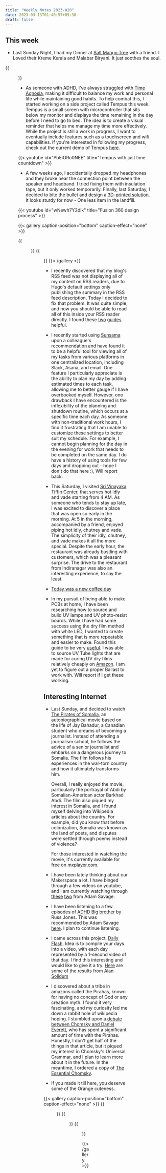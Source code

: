 ```yaml
---
title: "Weekly Notes 2023-W10"
date: 2023-03-13T01:40:57+05:30
draft: false
---
```


## This week

- Last Sunday Night, I had my Dinner at [Salt Mango Tree](https://goo.gl/maps/oaS1ZymoWnkjRMb48) with a friend. I Loved their Kreme Kerala and Malabar Biryani. It just soothes the soul.

{{<figure src="/images/Weekly-Notes-2023-w10/kreme-kerala.jpeg" caption="Kreme Kerala" width="200px">}}

- As someone with ADHD, I've always struggled with [Time Agnosia](https://www.verywellmind.com/causes-and-symptoms-of-time-blindness-in-adhd-5216523), making it difficult to balance my work and personal life while maintaining good habits. To help combat this, I started working on a side project called Tempus this week.
  Tempus is a small screen with microcontroller that sits below my monitor and displays the time remaining in the day before I need to go to bed. The idea is to create a visual reminder that helps me manage my time more effectively. While the project is still a work in progress, I want to eventually include features such as a touchscreen and wifi capabilities.
  If you're interested in following my progress, check out the current demo of Tempus [here](https://www.youtube.com/shorts/PbEiORo0NEE).

<!-- {{<figure src="/images/Weekly-Notes-2023-w10/tempus.jpeg" caption="Tempus" width="200px">}} -->

{{< youtube id="PbEiORo0NEE" title="Tempus with just time countdown" >}}

- A few weeks ago, I accidentally dropped my headphones and they broke near the connection point between the speaker and headband. I tried fixing them with insulation tape, but it only worked temporarily. Finally, last Saturday, I decided to bite the bullet and design a [3D-printed solution](https://www.instagram.com/p/CprFSsnPH6a/). It looks sturdy for now - One less item in the landfill.

{{< youtube id="wNewh7Y2dlk" title="Fusion 360 design process" >}}

{{< gallery caption-position="bottom" caption-effect="none" >}}

{{<figure src="/images/Weekly-Notes-2023-w10/beforefix.jpeg" caption="Before" >}}
{{<figure src="/images/Weekly-Notes-2023-w10/afterfix.jpeg" caption="After" >}}
{{< /gallery >}}

- I recently discovered that my blog's RSS feed was not displaying all of my content on RSS readers, due to Hugo's default settings only publishing the summary in the RSS feed description.
  Today I decided to fix that problem. It was quite simple, and now you should be able to read all of this inside your RSS reader directly.
  I found these [two](https://www.godo.dev/tutorials/hugo-full-text-rss/) [guides](https://www.rockyourcode.com/til-how-to-create-full-text-rss-feed-for-hugo/) helpful.

- I recently started using [Sunsama](https://www.sunsama.com/) upon a colleague's recommendation and have found it to be a helpful tool for viewing all of my tasks from various platforms in one centralized location, including Slack, Asana, and email. One feature I particularly appreciate is the ability to plan my day by adding estimated times to each task, allowing me to better gauge if I have overbooked myself.
  However, one drawback I have encountered is the inflexibility of the planning and shutdown routine, which occurs at a specific time each day. As someone with non-traditional work hours, I find it frustrating that I am unable to customize these settings to better suit my schedule. For example, I cannot begin planning for the day in the evening for work that needs to be completed on the same day.
  I do have a history of using tools for few days and dropping out - hope I don't do that here :), Will report back.

- This Saturday, I visited [Sri Vinayaka Tiffin Center](https://goo.gl/maps/R3A2jtuz2XmdxWKWA), that serves hot idly and vade starting from 4 AM. As someone who tends to stay up late, I was excited to discover a place that was open so early in the morning.
  At 5 in the morning, accompanied by a friend, enjoyed piping hot idly, chutney and vade. The simplicity of their idly, chutney, and vade makes it all the more special. Despite the early hour, the restaurant was already bustling with customers, which was a pleasant surprise. The drive to the restaurant from Indiranagar was also an interesting experience, to say the least.

- [Today was a new coffee day](https://blog.kernelanxiety.dev/new-coffee-day/2023/03/blue-tokai-hidden-falls-estate/)

- In my pursuit of being able to make PCBs at home, I have been researching how to source and build UV lamps and UV photo-resist boards. While I have had some success using the dry film method with white LED, I wanted to create something that is more repeatable and easier to make.
  Found this guide to be very [useful](http://www.electricstuff.co.uk/pcbs.html).
  I was able to source UV Tube lights that are made for curing UV dry films relatively cheaply on [Amazon](https://www.amazon.in/gp/product/B06XRGCVDD). I am yet to figure out a proper Ballast to work with. Will report if I get these working.

## Interesting Internet

- Last Sunday, and decided to watch [The Pirates of Somalia](<https://en.wikipedia.org/wiki/The_Pirates_of_Somalia_(film)>), an autobiographical movie based on the life of Jay Bahadur, a Canadian student who dreams of becoming a journalist. Instead of attending a journalism school, he follows the advice of a senior journalist and embarks on a dangerous journey to Somalia. The film follows his experiences in the war-torn country and how it ultimately transforms him.

  Overall, I really enjoyed the movie, particularly the portrayal of Abdi by Somalian-American actor Barkhad Abdi. The film also piqued my interest in Somalia, and I found myself delving into Wikipedia articles about the country. For example, did you know that before colonization, Somalia was known as the land of poets, and disputes were settled through poems instead of violence?

  For those interested in watching the movie, it's currently available for free on [mxplayer.com](https://www.mxplayer.in/movie/watch-the-pirates-of-somalia-movie-online-d03ffc2ee164f0d58f98189b2f20b727).

- I have been lately thinking about our Makerspace a lot. I have binged through a few videos on youtube, and I am currently watching through [these](https://www.youtube.com/watch?v=fNZpQESWlNM) [two](https://www.youtube.com/watch?v=6ps4vbQ6Tk0) from Adam Savage.

- I have been listening to a few episodes of [ADHD Big brother](https://adhdbigbrother.com/) by Russ Jones. This was recommended by Adam Savage [here](https://youtu.be/qruP60Eoz04?t=479). I plan to continue listening.

- I came across this project, [Daily Flash](https://alansolidum.com/posts/daily-flash/). Idea is to compile your days into a video, with each day represented by a 1-second video of that day. I find this interesting and would like to give it a try. [Here](https://alansolidum.com/tag/daily-flash-videos/) are some of the results from [Alan Solidum](https://alansolidum.com/)

- I discovered about a tribe in amazons called the Pirahas, known for having no concept of God or any creation myth. I found it very fascinating, and my curiosity led me down a rabbit hole of wikipedia hoping. I stumbled upon a [debate between Chomsky and Daniel Everett](https://daniel-harbour.blogspot.com/2012/03/chomsky-piraha-and-turduckens-of-amazon.html), who has spent a significant amount of time with the Pirahas. Honestly, I don't get half of the things in that article, but it piqued my interest in Chomsky's Universal Grammar, and I plan to learn more about it in the future. In the meantime, I ordered a copy of [The Essential Chomsky](https://www.amazon.in/gp/product/1847920640/).

- If you made it till here, you deserve some of the Orange cuteness.

{{< gallery caption-position="bottom" caption-effect="none" >}}
{{<figure src="/images/Weekly-Notes-2023-w10/orange-code-review.jpeg" caption="Code reviewer were not impressed" >}}
{{<figure src="/images/Weekly-Notes-2023-w10/orange-garden.jpeg" caption="Orange, and Tea" >}}
{{<figure src="/images/Weekly-Notes-2023-w10/orange-plant.jpeg" caption="What plant is this?" >}}

{{< /gallery >}}
